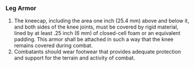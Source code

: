 ### Leg Armor
1.  The kneecap, including the area one inch (25.4 mm) above and below it, and both sides of the knee joints, must be covered by rigid material, lined by at least .25 inch (6 mm) of closed-cell foam or an equivalent padding. This armor shall be attached in such a way that the knee remains covered during combat.
2.  Combatants should wear footwear that provides adequate protection and support for the terrain and activity of combat.

